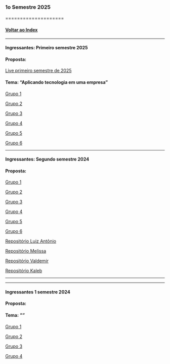 
### 1o Semestre 2025
====================
#### [Voltar ao Index](README.md)

* * *
#### Ingressantes: Primeiro semestre 2025
#### Proposta:  

[Live primeiro semestre de 2025]()

#### Tema: “Aplicando tecnologia em uma empresa”


[Grupo 1](https://github.com/mateus-cc/dsm-fatec-pi-grupo01)

[Grupo 2](https://github.com/tchongo-AFK/PI-Grupo2)

[Grupo 3](https://github.com/beamrt/pi-primeiro-semestre)

[Grupo 4](https://github.com/valdemirvalentin07/Projetointerdisciplinar-1Semestre-2025)

[Grupo 5](https://github.com/RafaelGoncalves-bit/PI-FATEC-2025-4DEVS)

[Grupo 6](https://github.com/MichaelDeFreitas/PI---FATEC-ARARAS-2025)


* * *
#### Ingressantes: Segundo semestre 2024
#### Proposta: 


[Grupo 1](https://github.com/JoaoDalonso/P.I-SEGUNDO-SEMESTRE-GRUPO-1)

[Grupo 2](https://github.com/jmcardoso18/2025.1-PI-2-Semestre)

[Grupo 3]()

[Grupo 4](https://github.com/Eduardo1Martins/PI-Grupo-04)

[Grupo 5](https://github.com/Lucas-Ed/Pi-2-semestre)

[Grupo 6](https://github.com/willsf2021/Projeto-Integrador-2-SEM)


[Repositório Luiz Antônio](https://github.com/Lafreit/PrjPHP_ProcessoFacil)

[Repositório Melissa](https://github.com/melissabvieira/Eventos)

[Repositório Valdemir](https://github.com/valdemirvalentin07/Projetointerdisciplinar-1Semestre-2025)

[Repositório Kaleb](https://github.com/Khaleb457/CRUD-DW2-2SEM)
* * *

* * *
#### Ingressantes 1 semestre 2024
#### Proposta:  
#### Tema: _"”_



[Grupo 1]()

[Grupo 2]()

[Grupo 3]()

[Grupo 4]()

